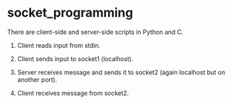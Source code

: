 # socket_programming
There are client-side and server-side scripts in Python and C.

1. Client reads input from stdin.

2. Client sends input to socket1 (localhost).

3. Server receives message and sends it to socket2 (again localhost but on another port).

4. Client receives message from socket2.

